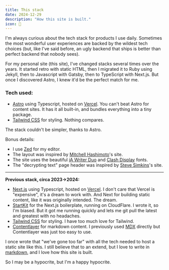 ```yaml
---
title: This stack
date: 2024-12-29
description: "How this site is built."
icon: 🥞
---
```


I'm always curious about the tech stack for products I use daily. Sometimes the most wonderful user experiences are backed by the wildest tech choices (but, like I've said before, an ugly backend that ships is better than perfect backend that nobody sees).

For my personal site (this site), I've changed stacks several times over the years. It started retro with static HTML, then I migrated it to Ruby using Jekyll, then to Javascript with Gatsby, then to TypeScript with Next.js. But once I discovered Astro, I knew it'd be the perfect match for me.

### Tech used:
- [Astro](https://astro.build) using Typescript, hosted on [Vercel](https://vercel.com).  You can't beat Astro for content sites. It has it all built-in, and bundles everything into a tiny package.
- [Tailwind CSS](https://tailwindcss.com) for styling. Nothing compares.

The stack couldn't be simpler, thanks to Astro.

Bonus details:

- I use [Zed](https://zed.dev) for my editor.
- The layout was inspired by <a href="https://mitchellh.com" rel="nofollow">Mitchell Hashimoto</a>'s site.
- The site uses the beautiful [iA Writer Duo](https://github.com/iaolo/iA-Fonts) and [Clash Display](https://www.fontshare.com/fonts/clash-display) fonts.
- The "decrypting text" page header was inspired by <a href="https://stevedylan.dev/" rel="nofollow">Steve Simkins<a>'s site.


---

**Previous stack, circa 2023->2024:**

- [Next.js](https://nextjs.org) using Typescript, hosted on [Vercel](https://vercel.com). I don't care that Vercel is "expensive", it's a dream to work with. And Next for building static content, like it was originally intended. The dream.
- [StartKit](https://startkit.dev) for the Next.js boilerplate, running on CloudFlare. I wrote it, so I'm biased. But it got me running quickly and lets me git pull the latest and greatest with no headaches.
- [Tailwind CSS](https://tailwindcss.com) for styling. I have too much love for Tailwind.
- [Contentlayer](https://contentlayer.dev) for markdown content. I previously used [MDX](https://mdxjs.com) directly but Contentlayer was just too easy to use.

I once wrote that "we've gone too far" with all the tech needed to host a static site like this. I still believe that to an extend, but I love to write in
[markdown](https://daringfireball.net/projects/markdown/), and I love how this site is built.

So I may be a hypocrite, but I'm a happy hypocrite.
